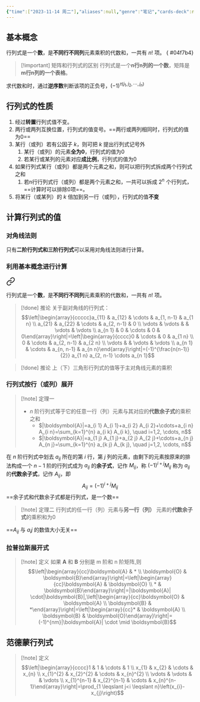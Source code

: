 ```yaml
---
{"time":["2023-11-14 周二"],"aliases":null,"genre":"笔记","cards-deck":null,"tags":["考研/数学","基础必修课"],"key":null,"dg-publish":true,"permalink":"/3 项目/考研/行列式基本概念/","dgPassFrontmatter":true,"noteIcon":""}
---
```


## 基本概念

行列式是一个**数**，是**不同行不同列**元素乘积的代数和，一共有 $n!$ 项。
{ #04f7b4}


> [!important] 矩阵和行列式的区别
> 行列式是一个**n行n列的一个数**，矩阵是**m行n列的一个表格**。

求代数和时，通过**逆序数**判断该项的正负号，$(-1)^{\tau(j_{1}, j_{2},\cdots,j_{n})}$

## 行列式的性质

1. 经过**转置**行列式值不变。
2. 两行或两列互换位置，行列式的值变号。==两行或两列相同时，行列式的值为0==
3. 某行（或列）若有公因子 $k$，则可把 $k$ 提出行列式记号外
	1. 某行（或列）的元素**全为0**，行列式的值为0
	2. 若某行或某列的元素对应**成比例**，行列式的值为0
4. 如果行列式某行（或列）都是两个元素之和，则可以把行列式拆成两个行列式之和
	1. 若n行行列式行（或列）都是两个元素之和，一共可以拆成 $2^{n}$ 个行列式，==计算时可以排除0项==。
5. 将某行（或某列）的 $k$ 倍加到另一行（或列），行列式的值**不变**

## 计算行列式的值

### 对角线法则

只有**二阶行列式和三阶行列式**可以采用对角线法则进行计算。

### 利用基本概念进行计算


<div class="transclusion internal-embed is-loaded"><a class="markdown-embed-link" href="/3///#04f7b4" aria-label="Open link"><svg xmlns="http://www.w3.org/2000/svg" width="24" height="24" viewBox="0 0 24 24" fill="none" stroke="currentColor" stroke-width="2" stroke-linecap="round" stroke-linejoin="round" class="svg-icon lucide-link"><path d="M10 13a5 5 0 0 0 7.54.54l3-3a5 5 0 0 0-7.07-7.07l-1.72 1.71"></path><path d="M14 11a5 5 0 0 0-7.54-.54l-3 3a5 5 0 0 0 7.07 7.07l1.71-1.71"></path></svg></a><div class="markdown-embed">



行列式是一个**数**，是**不同行不同列**元素乘积的代数和，一共有 $n!$ 项。 

</div></div>


> [!done] 推论
> 关于副对角线的行列式：
> $$\left|\begin{array}{ccccc}a_{11} & a_{12} & \cdots & a_{1, n-1} & a_{1 n} \\ a_{21} & a_{22} & \cdots & a_{2, n-1} & 0 \\ \vdots & \vdots & & \vdots & \vdots \\ a_{n 1} & 0 & \cdots & 0 & 0\end{array}\right|=\left|\begin{array}{cccc}0 & \cdots & 0 & a_{1 n} \\ 0 & \cdots & a_{2, n-1} & a_{2 n} \\ \vdots & & \vdots & \vdots \\ a_{n 1} & \cdots & a_{n, n-1} & a_{n n}\end{array}\right|=(-1)^{\frac{n(n-1)}{2}} a_{1 n} a_{2, n-1} \cdots a_{n 1}$$ 

> [!done] 推论
> 上（下）三角形行列式的值等于主对角线元素的乘积

### 行列式按行（或列）展开

> [!note] 定理一
> - $n$ 阶行列式等于它的任意一行（列）元素与其对应的**代数余子式**的乘积之和
> 	- $|\boldsymbol{A}|=a_{i 1} A_{i 1}+a_{i 2} A_{i 2}+\cdots+a_{i n} A_{i n}=\sum_{k=1}^{n} a_{i k} A_{i k}, \quad i=1,2, \cdots, n$$
> 	- $|\boldsymbol{A}|=a_{1 j} A_{1 j}+a_{2 j} A_{2 j}+\cdots+a_{n j} A_{n j}=\sum_{k=1}^{n} a_{k j} A_{k j}, \quad j=1,2, \cdots, n$$

在 $n$ 阶行列式中划去 $a_{ij}$ 所在的第 $i$ 行，第 $j$ 列的元素，由剩下的元素按原来的排法构成一个 $n-1$ 阶的行列式成为 $a_{ij}$ 的**余子式**，记作 $M_{ij}$，称 $(-1)^{i+j}M_{ij}$ 称为 $a_{ij}$ 的**代数余子式**，记作 $A_{ij}$，即
$$A_{ij}=(-1)^{i+j}M_{ij}$$
==余子式和代数余子式都是行列式，是一个数==

> [!note] 定理二
> 行列式的任一行（列）元素与**另一行（列）** 元素的**代数余子式**的乘积和为0

==$A_{ij}$ 与 $a_ij$ 的数值大小无关==

### 拉普拉斯展开式

> [!note] 定义 
> 如果 $\boldsymbol{A}$ 和 $\boldsymbol{B}$ 分别是 m 阶和 n 阶矩阵,则
> $$\left|\begin{array}{cc}\boldsymbol{A} & * \\ \boldsymbol{O} & \boldsymbol{B}\end{array}\right|=\left|\begin{array}{cc}\boldsymbol{A} & \boldsymbol{O} \\ * & \boldsymbol{B}\end{array}\right|=|\boldsymbol{A}| \cdot|\boldsymbol{B}|,\left|\begin{array}{cc}\boldsymbol{O} & \boldsymbol{A} \\ \boldsymbol{B} & *\end{array}\right|=\left|\begin{array}{cc}* & \boldsymbol{A} \\ \boldsymbol{B} & \boldsymbol{O}\end{array}\right|=(-1)^{nm}|\boldsymbol{A}| \cdot \mid \boldsymbol{B}$$

## 范德蒙行列式

> [!note] 定义
> $$\left|\begin{array}{cccc}1 & 1 & \cdots & 1 \\ x_{1} & x_{2} & \cdots & x_{n} \\ x_{1}^{2} & x_{2}^{2} & \cdots & x_{n}^{2} \\ \vdots & \vdots & & \vdots \\ x_{1}^{n-1} & x_{2}^{n-1} & \cdots & x_{n}^{n-1}\end{array}\right|=\prod_{1 \leqslant j<i \leqslant n}\left(x_{i}-x_{j}\right)$$

